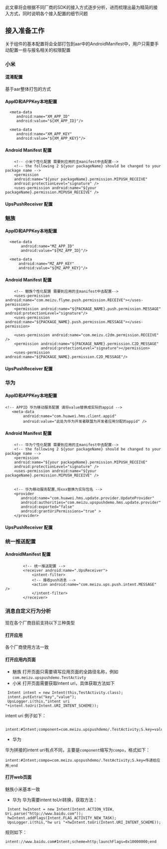 
此文章将会根据不同厂商的SDK的接入方式逐步分析，进而梳理出最为精简的接入方式，同时说明各个接入配置的细节问题

## 接入准备工作

关于组件的基本配置将会全部打包到aar中的AndroidManifest中，用户只需要手动配置一些与报名相关的权限配置

### 小米


#### 混淆配置

基于aar整体打包的方式

#### AppID和APPKey本地配置

```
  <meta-data
     android:name="XM_APP_ID"
     android:value="${XM_APP_ID}"/>

  <meta-data
     android:name="XM_APP_KEY"
     android:value="${XM_APP_KEY}"/>
```

#### Android Manifest 配置

```
    <!-- 小米个性化配置 需要到应用的主manifest中去配置-->
    <!-- the following 2 ${your packageName} should be changed to your package name -->
    <permission
    android:name="${your packageName}.permission.MIPUSH_RECEIVE"
    android:protectionLevel="signature" />
    <uses-permission android:name="${your packageName}.permission.MIPUSH_RECEIVE" />
```

#### UpsPushReceiver 配置

### 魅族

#### AppID和APPKey本地配置

```
  <meta-data
       android:name="MZ_APP_ID"
       android:value="${MZ_APP_ID}"/>

  <meta-data
      android:name="MZ_APP_KEY"
      android:value="${MZ_APP_KEY}"/>
```

#### Android Manifest 配置

```
    <!-- 魅族个性化配置 需要到应用的主manifest中去配置-->
    <uses-permission android:name="com.meizu.flyme.push.permission.RECEIVE"></uses-permission>
    <permission android:name="${PACKAGE_NAME}.push.permission.MESSAGE" android:protectionLevel="signature"/>
    <uses-permission android:name="${PACKAGE_NAME}.push.permission.MESSAGE"></uses-permission>
    
    <uses-permission android:name="com.meizu.c2dm.permission.RECEIVE" />
    <permission android:name="${PACKAGE_NAME}.permission.C2D_MESSAGE"
                android:protectionLevel="signature"></permission>
    <uses-permission android:name="${PACKAGE_NAME}.permission.C2D_MESSAGE"/>
```

#### UpsPushReceiver 配置

### 华为

#### AppID和APPKey本地配置

```
<!-- APPID 华为移动服务配置 请将value替换成实际的appid -->
   <meta-data
        android:name="com.huawei.hms.client.appid"
        android:value="此处为华为开发者联盟为开发者应用分配的appid" />
```

#### Android Manifest 配置

```
    <!-- 华为个性化配置 需要到应用的主manifest中去配置-->
    <!-- the following 2 ${your packageName} should be changed to your package name -->
    <permission
    android:name="${your packageName}.permission.MIPUSH_RECEIVE"
    android:protectionLevel="signature" />
    <uses-permission android:name="${your packageName}.permission.MIPUSH_RECEIVE" />
    
    
    <!-- 华为移动服务配置,将xxx替换为实际包名 -->
    <provider
       android:name="com.huawei.hms.update.provider.UpdateProvider"
       android:authorities="com.meizu.upspushdemo.hms.update.provider"
       android:exported="false"
       android:grantUriPermissions="true" >
    </provider>
```

#### UpsPushReceiver 配置


### 统一推送配置

#### AndroidManifest 配置

```
        <!-- 统一推送配置 -->
        <receiver android:name=".UpsReceiver">
            <intent-filter>
            <!-- 接收push消息 -->
            <action android:name="com.meizu.ups.push.intent.MESSAGE" />
            </intent-filter>
        </receiver>
```


### 消息自定义行为分析
现在各个厂商目前支持以下三种类型
#### 打开应用
  各个厂商使用方法一致
#### 打开应用内页面

* 魅族
 打开页面只需要填写应用页面的全路径名称，例如```com.meizu.upspushdemo.TestActivty```
* 小米
  打开页面需要获取Intent uri，具体获取方法如下
```
 Intent intent = new Intent(this,TestActivity.class);
 intent.putExtra("key","value");
 UpsLogger.i(this,"intent uri "+intent.toUri(Intent.URI_INTENT_SCHEME));
```

  intent uri 例子如下：
```
 intent:#Intent;component=com.meizu.upspushdemo/.TestActivity;S.key=value;end
```  

* 华为

华为拼接的intent uri有点不同，主要是`component`缩写为`compo`，格式如下：

```
intent:#Intent;compo=com.meizu.upspushdemo/.TestActivity;S.key=传递给应用;end
```
  
#### 打开web页面

魅族小米基本一致
* 华为
华为需要intent toUri转换，获取方法：

```
 Intent hwIntent = new Intent(Intent.ACTION_VIEW, Uri.parse("http://www.baidu.com"));
 hwIntent.addFlags(Intent.FLAG_ACTIVITY_NEW_TASK);
 UpsLogger.i(this,"hw uri "+hwIntent.toUri(Intent.URI_INTENT_SCHEME));
```

规则如下：

```
intent://www.baidu.com#Intent;scheme=http;launchFlags=0x10000000;end
```
